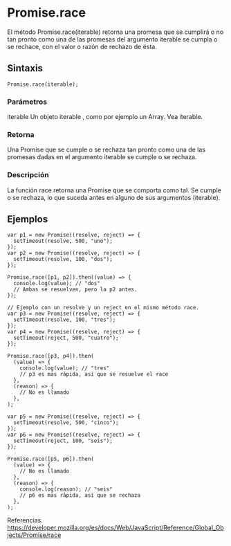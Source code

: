 # Promise.race

El método Promise.race(iterable) retorna una promesa que se cumplirá o no tan pronto como una de las promesas del argumento iterable se cumpla o se rechace, con el valor o razón de rechazo de ésta.

## Sintaxis

```
Promise.race(iterable);
```

### Parámetros
iterable
Un objeto iterable , como por ejemplo un Array. Vea iterable.

### Retorna
Una Promise que se cumple o se rechaza tan pronto como una de las promesas dadas en el argumento iterable se cumple o se rechaza.

### Descripción
La función race retorna una Promise que se comporta como tal. Se cumple o se rechaza, lo que suceda antes en alguno de sus argumentos (iterable).

## Ejemplos

```
var p1 = new Promise((resolve, reject) => {
  setTimeout(resolve, 500, "uno");
});
var p2 = new Promise((resolve, reject) => {
  setTimeout(resolve, 100, "dos");
});

Promise.race([p1, p2]).then((value) => {
  console.log(value); // "dos"
  // Ambas se resuelven, pero la p2 antes.
});

// Ejemplo con un resolve y un reject en el mismo método race.
var p3 = new Promise((resolve, reject) => {
  setTimeout(resolve, 100, "tres");
});
var p4 = new Promise((resolve, reject) => {
  setTimeout(reject, 500, "cuatro");
});

Promise.race([p3, p4]).then(
  (value) => {
    console.log(value); // "tres"
    // p3 es mas rápida, así que se resuelve el race
  },
  (reason) => {
    // No es llamado
  },
);

var p5 = new Promise((resolve, reject) => {
  setTimeout(resolve, 500, "cinco");
});
var p6 = new Promise((resolve, reject) => {
  setTimeout(reject, 100, "seis");
});

Promise.race([p5, p6]).then(
  (value) => {
    // No es llamado
  },
  (reason) => {
    console.log(reason); // "seis"
    // p6 es mas rápida, así que se rechaza
  },
);

```



Referencias.
https://developer.mozilla.org/es/docs/Web/JavaScript/Reference/Global_Objects/Promise/race